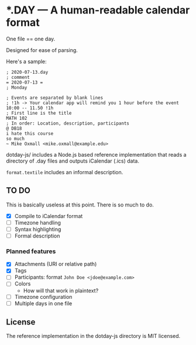 # *.DAY &mdash; A human-readable calendar format #

One file == one day.

Designed for ease of parsing.

Here's a sample: 

```dotday
; 2020-07-13.day
; comment
= 2020-07-13 =
; Monday

; Events are separated by blank lines
; !1h -> Your calendar app will remind you 1 hour before the event
10:00 -- 11.50 !1h
; First line is the title
MATH 102
; In order: Location, description, participants
@ DB18
i hate this course
so much
~ Mike Oxmall <mike.oxmall@example.edu>
```

dotday-js/ includes a Node.js based reference implementation that reads a directory of .day files and outputs iCalendar (.ics) data.

`format.textile` includes an informal description.

## TO DO ##

This is basically useless at this point. There is so much to do.

- [X] Compile to iCalendar format
- [ ] Timezone handling
- [ ] Syntax highlighting
- [ ] Formal description

### Planned features ###

- [X] Attachments (URI or relative path)
- [X] Tags
- [ ] Participants: format `John Doe <jdoe@example.com>`
- [ ] Colors
  * How will that work in plaintext?
- [ ] Timezone configuration
- [ ] Multiple days in one file

## License ##

The reference implementation in the dotday-js directory is MIT
licensed.
